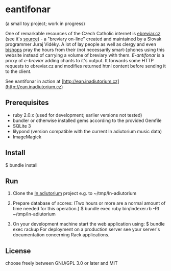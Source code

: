 # eantifonar

(a small toy project; work in progress)

One of remarkable resources of the Czech Catholic internet is [ebreviar.cz](http://ebreviar.cz)
(see it's [source](https://github.com/breviar-sk/Liturgia-hodin-online)) - a "breviary on-line"
created and maintained by a Slovak programmer Juraj Vidéky. A lot of lay people as well as clergy and even [bishops](http://nazory.euro.e15.cz/rozhovory/frantisek-radkovsky-breviar-mam-v-mobilu-382531)
pray the hours from their (not necessarily smart-)phones using this website instead of carrying a volume of breviary with them.
*E-antifonar* is a proxy of *e-breviar* adding chants to it's output.
It forwards some HTTP requests to ebreviar.cz and modifies returned html content before sending it to the client.

See eantifonar in action at [http://ean.inadiutorium.cz](http://ean.inadiutorium.cz)

## Prerequisites

* ruby 2.0.x (used for development; earlier versions not tested)
* bundler or otherwise installed gems according to the provided Gemfile
* SQLite 3
* lilypond (version compatible with the current In adiutorium music data)
* ImageMagick

## Install

$ bundle install

## Run

1. Clone the [In adiutorium](https://github.com/igneus/In-adiutorium) project e.g. to ~/tmp/In-adiutorium

2. Prepare database of scores: (Two hours or more are a normal amount of time needed for this operation.)
$ bundle exec ruby bin/indexer.rb -Rt ~/tmp/In-adiutorium

3. On your development machine start the web application using:
$ bundle exec rackup
For deployment on a production server see your server's documentation concerning Rack applications.

## License

choose freely between GNU/GPL 3.0 or later and MIT